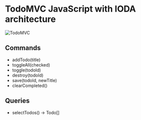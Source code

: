 # TodoMVC JavaScript with IODA architecture

![TodoMVC](https://github.com/falkoschumann/todomvc-ioda-javascript/actions/workflows/todomvc.yml/badge.svg)

## Commands

- addTodo(title)
- toggleAll(checked)
- toggle(todoId)
- destroy(todoId)
- save(todoId, newTitle)
- clearCompleted()

## Queries

- selectTodos() -> Todo[]
